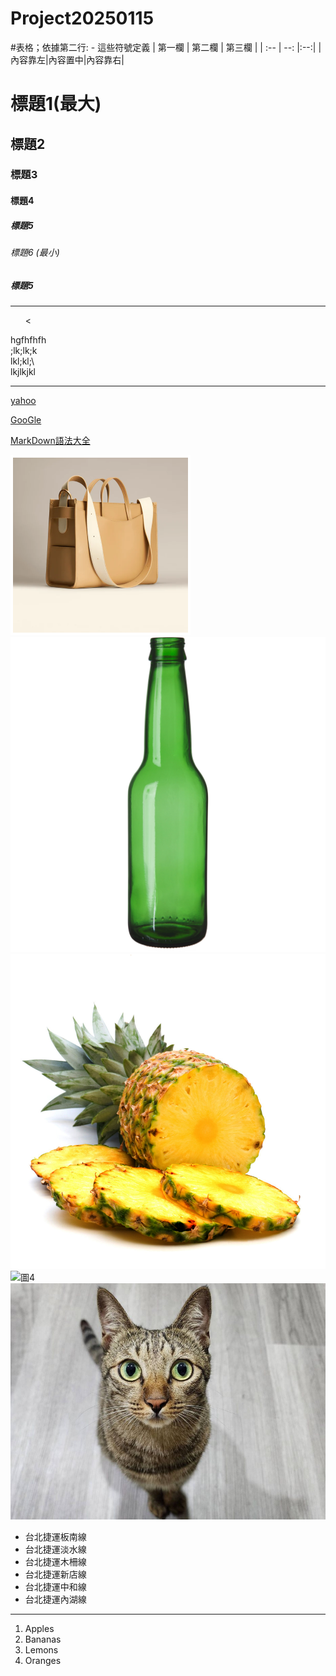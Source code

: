 # Project20250115

#表格；依據第二行: - 這些符號定義
| 第一欄 | 第二欄 | 第三欄 |
| :-- | --: |:--:|
|內容靠左|內容置中|內容靠右|

# 標題1(最大)
## 標題2
### 標題3
#### 標題4
##### 標題5
###### 標題6 (最小)
##### 標題5


<hr>
  <ul>
     <
  </ul> hgfhfhfh<br>
   ;lk;lk;k<br>
   lkl;kl;\<br>
   lkjlkjkl<br>

<hr>

[yahoo](http://tw.yahoo.com)

[GooGle](http://www.google.com)



[MarkDown語法大全]([blog/index.html](https://hackmd.io/@eMP9zQQ0Qt6I8Uqp2Vqy6w/SyiOheL5N/%2FBVqowKshRH246Q7UDyodFA))

![圖1](img/newtote_704x928.png)</a>
![圖2](img/BottleG.jpg)</a>
![圖3](img/pineapple.jpg)</a>
![圖4](img/貓.jpg)</a>
![圖5](img/cat.jpg)</a>

<ul type="disk">
<li>台北捷運板南線</li>
<li>台北捷運淡水線</li>
<li>台北捷運木柵線</li>
<li>台北捷運新店線</li>
<li>台北捷運中和線</li>
<li>台北捷運內湖線</li>
</ul>

<hr>
<ol type="1">
<li>Apples</li>
<li>Bananas</li>
<li>Lemons</li>
<li>Oranges</li>
</ol>


   
